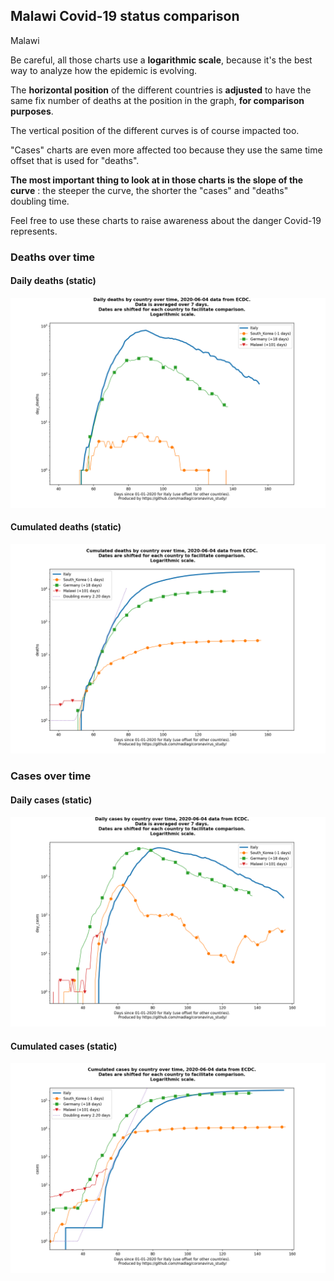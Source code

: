 ## Malawi Covid-19 status comparison 

Malawi



Be careful, all those charts use a **logarithmic scale**, because it's the best way to analyze how the epidemic is evolving.
 
The **horizontal position** of the different countries is **adjusted** to have the same fix number of deaths at the position in the graph, **for comparison purposes**.

The vertical position of the different curves is of course impacted too.

"Cases" charts are even more affected too because they use the same time offset that is used for "deaths".

**The most important thing to look at in those charts is the slope of the curve** : the steeper the curve, the shorter the "cases" and "deaths" doubling time.

Feel free to use these charts to raise awareness about the danger Covid-19 represents. 


 
### Deaths over time
 
#### Daily deaths (static)
![Malawi covid-19 daily deaths static chart](https://raw.githubusercontent.com/madlag/coronavirus_study/master/notebooks/graphs/2020-06-04/countries/Malawi/2020-06-04_Malawi_day_deaths.png "Malawi covid-19 day_deaths static chart")   
 
#### Cumulated deaths (static)
![Malawi covid-19 cumulated deaths static chart](https://raw.githubusercontent.com/madlag/coronavirus_study/master/notebooks/graphs/2020-06-04/countries/Malawi/2020-06-04_Malawi_deaths.png "Malawi covid-19 deaths static chart")   

 
### Cases over time
 
#### Daily cases (static)
![Malawi covid-19 daily cases static chart](https://raw.githubusercontent.com/madlag/coronavirus_study/master/notebooks/graphs/2020-06-04/countries/Malawi/2020-06-04_Malawi_day_cases.png "Malawi covid-19 day_cases static chart")   
 
#### Cumulated cases (static)
![Malawi covid-19 cumulated cases static chart](https://raw.githubusercontent.com/madlag/coronavirus_study/master/notebooks/graphs/2020-06-04/countries/Malawi/2020-06-04_Malawi_cases.png "Malawi covid-19 cases static chart")   

